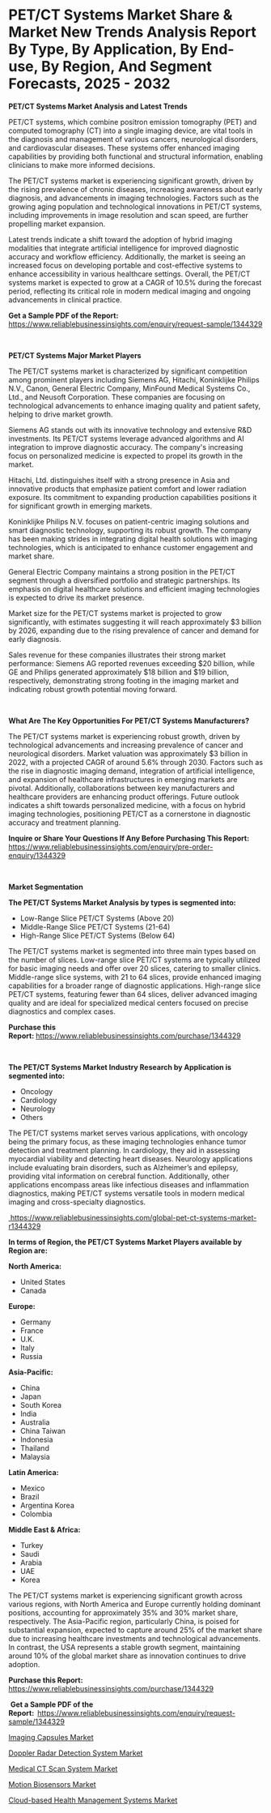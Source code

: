 <p><h1>PET/CT Systems Market Share & Market New Trends Analysis Report By Type, By Application, By End-use, By Region, And Segment Forecasts, 2025 - 2032</h1></p><p><strong>PET/CT Systems Market Analysis and Latest Trends</strong></p>
<p><p>PET/CT systems, which combine positron emission tomography (PET) and computed tomography (CT) into a single imaging device, are vital tools in the diagnosis and management of various cancers, neurological disorders, and cardiovascular diseases. These systems offer enhanced imaging capabilities by providing both functional and structural information, enabling clinicians to make more informed decisions.</p><p>The PET/CT systems market is experiencing significant growth, driven by the rising prevalence of chronic diseases, increasing awareness about early diagnosis, and advancements in imaging technologies. Factors such as the growing aging population and technological innovations in PET/CT systems, including improvements in image resolution and scan speed, are further propelling market expansion.</p><p>Latest trends indicate a shift toward the adoption of hybrid imaging modalities that integrate artificial intelligence for improved diagnostic accuracy and workflow efficiency. Additionally, the market is seeing an increased focus on developing portable and cost-effective systems to enhance accessibility in various healthcare settings. Overall, the PET/CT systems market is expected to grow at a CAGR of 10.5% during the forecast period, reflecting its critical role in modern medical imaging and ongoing advancements in clinical practice.</p></p>
<p><strong>Get a Sample PDF of the Report:&nbsp;</strong> <a href="https://www.reliablebusinessinsights.com/enquiry/request-sample/1344329?utm_campaign=57&utm_medium=2&utm_source=Github&utm_content=ia&utm_term=24032025&utm_id=petct-systems">https://www.reliablebusinessinsights.com/enquiry/request-sample/1344329</a></p>
<p>&nbsp;</p>
<p><strong>PET/CT Systems Major Market Players</strong></p>
<p><p>The PET/CT systems market is characterized by significant competition among prominent players including Siemens AG, Hitachi, Koninklijke Philips N.V., Canon, General Electric Company, MinFound Medical Systems Co., Ltd., and Neusoft Corporation. These companies are focusing on technological advancements to enhance imaging quality and patient safety, helping to drive market growth.</p><p>Siemens AG stands out with its innovative technology and extensive R&D investments. Its PET/CT systems leverage advanced algorithms and AI integration to improve diagnostic accuracy. The company's increasing focus on personalized medicine is expected to propel its growth in the market.</p><p>Hitachi, Ltd. distinguishes itself with a strong presence in Asia and innovative products that emphasize patient comfort and lower radiation exposure. Its commitment to expanding production capabilities positions it for significant growth in emerging markets.</p><p>Koninklijke Philips N.V. focuses on patient-centric imaging solutions and smart diagnostic technology, supporting its robust growth. The company has been making strides in integrating digital health solutions with imaging technologies, which is anticipated to enhance customer engagement and market share.</p><p>General Electric Company maintains a strong position in the PET/CT segment through a diversified portfolio and strategic partnerships. Its emphasis on digital healthcare solutions and efficient imaging technologies is expected to drive its market presence.</p><p>Market size for the PET/CT systems market is projected to grow significantly, with estimates suggesting it will reach approximately $3 billion by 2026, expanding due to the rising prevalence of cancer and demand for early diagnosis.</p><p>Sales revenue for these companies illustrates their strong market performance: Siemens AG reported revenues exceeding $20 billion, while GE and Philips generated approximately $18 billion and $19 billion, respectively, demonstrating strong footing in the imaging market and indicating robust growth potential moving forward.</p></p>
<p>&nbsp;</p>
<p><strong>What Are The Key Opportunities For PET/CT Systems Manufacturers?</strong></p>
<p><p>The PET/CT systems market is experiencing robust growth, driven by technological advancements and increasing prevalence of cancer and neurological disorders. Market valuation was approximately $3 billion in 2022, with a projected CAGR of around 5.6% through 2030. Factors such as the rise in diagnostic imaging demand, integration of artificial intelligence, and expansion of healthcare infrastructures in emerging markets are pivotal. Additionally, collaborations between key manufacturers and healthcare providers are enhancing product offerings. Future outlook indicates a shift towards personalized medicine, with a focus on hybrid imaging technologies, positioning PET/CT as a cornerstone in diagnostic accuracy and treatment planning.</p></p>
<p><strong>Inquire or Share Your Questions If Any Before Purchasing This Report:</strong> <a href="https://www.reliablebusinessinsights.com/enquiry/pre-order-enquiry/1344329?utm_campaign=57&utm_medium=2&utm_source=Github&utm_content=ia&utm_term=24032025&utm_id=petct-systems">https://www.reliablebusinessinsights.com/enquiry/pre-order-enquiry/1344329</a></p>
<p>&nbsp;</p>
<p><strong>Market Segmentation</strong></p>
<p><strong>The PET/CT Systems Market Analysis by types is segmented into:</strong></p>
<p><ul><li>Low-Range Slice PET/CT Systems (Above 20)</li><li>Middle-Range Slice PET/CT Systems (21-64)</li><li>High-Range Slice PET/CT Systems (Below 64)</li></ul></p>
<p><p>The PET/CT systems market is segmented into three main types based on the number of slices. Low-range slice PET/CT systems are typically utilized for basic imaging needs and offer over 20 slices, catering to smaller clinics. Middle-range slice systems, with 21 to 64 slices, provide enhanced imaging capabilities for a broader range of diagnostic applications. High-range slice PET/CT systems, featuring fewer than 64 slices, deliver advanced imaging quality and are ideal for specialized medical centers focused on precise diagnostics and complex cases.</p></p>
<p><strong>Purchase this Report:&nbsp;</strong><a href="https://www.reliablebusinessinsights.com/purchase/1344329?utm_campaign=57&utm_medium=2&utm_source=Github&utm_content=ia&utm_term=24032025&utm_id=petct-systems">https://www.reliablebusinessinsights.com/purchase/1344329</a></p>
<p>&nbsp;</p>
<p><strong>The PET/CT Systems Market Industry Research by Application is segmented into:</strong></p>
<p><ul><li>Oncology</li><li>Cardiology</li><li>Neurology</li><li>Others</li></ul></p>
<p><p>The PET/CT systems market serves various applications, with oncology being the primary focus, as these imaging technologies enhance tumor detection and treatment planning. In cardiology, they aid in assessing myocardial viability and detecting heart diseases. Neurology applications include evaluating brain disorders, such as Alzheimer’s and epilepsy, providing vital information on cerebral function. Additionally, other applications encompass areas like infectious diseases and inflammation diagnostics, making PET/CT systems versatile tools in modern medical imaging and cross-specialty diagnostics.</p></p>
<p><a href="https://www.reliablebusinessinsights.com/global-pet-ct-systems-market-r1344329?utm_campaign=57&utm_medium=2&utm_source=Github&utm_content=ia&utm_term=24032025&utm_id=petct-systems">&nbsp;https://www.reliablebusinessinsights.com/global-pet-ct-systems-market-r1344329</a></p>
<p><strong>In terms of Region, the PET/CT Systems Market Players available by Region are:</strong></p>
<p>
    <p> <strong> North America: </strong>
        <ul>
            <li>United States</li>
            <li>Canada</li>
        </ul>
        </p> 
    <p> <strong> Europe: </strong>
        <ul>
            <li>Germany</li>
            <li>France</li>
            <li>U.K.</li>
            <li>Italy</li>
            <li>Russia</li>
        </ul>
        </p> 
    <p> <strong> Asia-Pacific: </strong>
        <ul>
            <li>China</li>
            <li>Japan</li>
            <li>South Korea</li>
            <li>India</li>
            <li>Australia</li>
            <li>China Taiwan</li>
            <li>Indonesia</li>
            <li>Thailand</li>
            <li>Malaysia</li>
        </ul>
        </p> 
    <p> <strong> Latin America: </strong>
        <ul>
            <li>Mexico</li>
            <li>Brazil</li>
            <li>Argentina Korea</li>
            <li>Colombia</li>
        </ul>
        </p> 
    <p> <strong> Middle East & Africa: </strong>
        <ul>
            <li>Turkey</li>
            <li>Saudi</li>
            <li>Arabia</li>
            <li>UAE</li>
            <li>Korea</li>
        </ul>
    </p>
    </p>
<p><p>The PET/CT systems market is experiencing significant growth across various regions, with North America and Europe currently holding dominant positions, accounting for approximately 35% and 30% market share, respectively. The Asia-Pacific region, particularly China, is poised for substantial expansion, expected to capture around 25% of the market share due to increasing healthcare investments and technological advancements. In contrast, the USA represents a stable growth segment, maintaining around 10% of the global market share as innovation continues to drive adoption.</p></p>
<p><strong>Purchase this Report: </strong><a href="https://www.reliablebusinessinsights.com/purchase/1344329?utm_campaign=57&utm_medium=2&utm_source=Github&utm_content=ia&utm_term=24032025&utm_id=petct-systems">https://www.reliablebusinessinsights.com/purchase/1344329</a></p>
<p>&nbsp;<strong>Get a Sample PDF of the Report:&nbsp;&nbsp;</strong><a href="https://www.reliablebusinessinsights.com/enquiry/request-sample/1344329?utm_campaign=57&utm_medium=2&utm_source=Github&utm_content=ia&utm_term=24032025&utm_id=petct-systems">https://www.reliablebusinessinsights.com/enquiry/request-sample/1344329</a></p>
<p><strong></strong></p>
<p><p><a href="https://github.com/abdhsheila7/Market-Research-Report-List-1/blob/main/imaging-capsules-market.md?utm_campaign=57&utm_medium=2&utm_source=Github&utm_content=ia&utm_term=24032025&utm_id=petct-systems">Imaging Capsules Market</a></p><p><a href="https://github.com/rjaibiagha/Market-Research-Report-List-1/blob/main/doppler-radar-detection-system-market.md?utm_campaign=57&utm_medium=2&utm_source=Github&utm_content=ia&utm_term=24032025&utm_id=petct-systems">Doppler Radar Detection System Market</a></p><p><a href="https://github.com/rumaskdallys2/Market-Research-Report-List-1/blob/main/medical-ct-scan-system-market.md?utm_campaign=57&utm_medium=2&utm_source=Github&utm_content=ia&utm_term=24032025&utm_id=petct-systems">Medical CT Scan System Market</a></p><p><a href="https://github.com/godekkutero4/Market-Research-Report-List-1/blob/main/motion-biosensors-market.md?utm_campaign=57&utm_medium=2&utm_source=Github&utm_content=ia&utm_term=24032025&utm_id=petct-systems">Motion Biosensors Market</a></p><p><a href="https://github.com/brinnoifon/Market-Research-Report-List-1/blob/main/cloud-based-health-management-systems-market.md?utm_campaign=57&utm_medium=2&utm_source=Github&utm_content=ia&utm_term=24032025&utm_id=petct-systems">Cloud-based Health Management Systems Market</a></p></p>